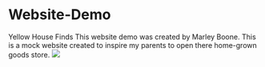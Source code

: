 # Website-Demo
Yellow House Finds
This website demo was created by Marley Boone.
This is a mock website created to inspire my parents to open there home-grown goods store.
![](images/)
